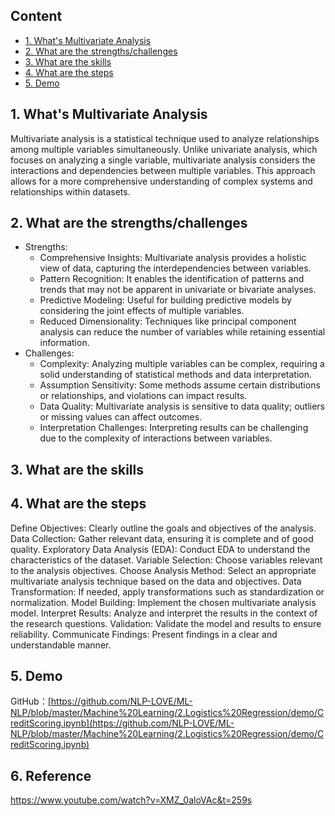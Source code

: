 ## Content
- [1. What's Multivariate Analysis](#1-whats-multivariate-analysis)
- [2. What are the strengths/challenges](#2-what-are-the-strengthschallenges)
- [3. What are the skills](#3-what-are-the-skills)
- [4. What are the steps](#4-what-are-the-steps)
- [5. Demo](#5-demo)
  
## 1. What's Multivariate Analysis
Multivariate analysis is a statistical technique used to analyze relationships among multiple variables simultaneously. Unlike univariate analysis, which focuses on analyzing a single variable, multivariate analysis considers the interactions and dependencies between multiple variables. This approach allows for a more comprehensive understanding of complex systems and relationships within datasets.

## 2. What are the strengths/challenges
- Strengths:
  - Comprehensive Insights: Multivariate analysis provides a holistic view of data, capturing the interdependencies between variables.
  - Pattern Recognition: It enables the identification of patterns and trends that may not be apparent in univariate or bivariate analyses.
  - Predictive Modeling: Useful for building predictive models by considering the joint effects of multiple variables.
  - Reduced Dimensionality: Techniques like principal component analysis can reduce the number of variables while retaining essential information.
- Challenges:
  - Complexity: Analyzing multiple variables can be complex, requiring a solid understanding of statistical methods and data interpretation.
  - Assumption Sensitivity: Some methods assume certain distributions or relationships, and violations can impact results.
  - Data Quality: Multivariate analysis is sensitive to data quality; outliers or missing values can affect outcomes.
  - Interpretation Challenges: Interpreting results can be challenging due to the complexity of interactions between variables.
## 3. What are the skills

## 4. What are the steps
Define Objectives: Clearly outline the goals and objectives of the analysis.
Data Collection: Gather relevant data, ensuring it is complete and of good quality.
Exploratory Data Analysis (EDA): Conduct EDA to understand the characteristics of the dataset.
Variable Selection: Choose variables relevant to the analysis objectives.
Choose Analysis Method: Select an appropriate multivariate analysis technique based on the data and objectives.
Data Transformation: If needed, apply transformations such as standardization or normalization.
Model Building: Implement the chosen multivariate analysis model.
Interpret Results: Analyze and interpret the results in the context of the research questions.
Validation: Validate the model and results to ensure reliability.
Communicate Findings: Present findings in a clear and understandable manner.

## 5. Demo
GitHub：[https://github.com/NLP-LOVE/ML-NLP/blob/master/Machine%20Learning/2.Logistics%20Regression/demo/CreditScoring.ipynb](https://github.com/NLP-LOVE/ML-NLP/blob/master/Machine%20Learning/2.Logistics%20Regression/demo/CreditScoring.ipynb)

## 6. Reference
https://www.youtube.com/watch?v=XMZ_0aloVAc&t=259s

